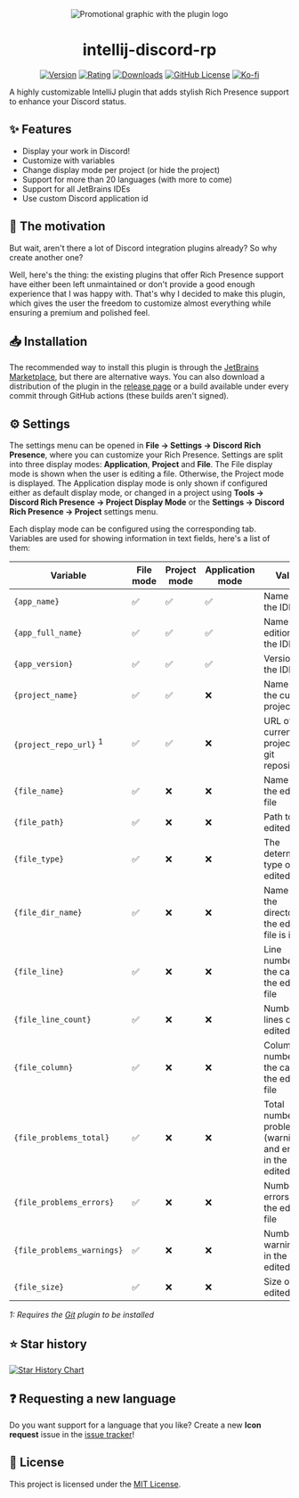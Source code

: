<div align="center">

<picture>
  <source media="(prefers-color-scheme: dark)" srcset="https://raw.githubusercontent.com/pandier/intellij-discord-rp/main/showcase/promotional_graphic_dark.png">
  <source media="(prefers-color-scheme: light)" srcset="https://raw.githubusercontent.com/pandier/intellij-discord-rp/main/showcase/promotional_graphic_light.png">
  <img alt="Promotional graphic with the plugin logo" src="https://raw.githubusercontent.com/pandier/intellij-discord-rp/main/showcase/promotional_graphic_light.png">
</picture>

# intellij-discord-rp

[![Version](https://img.shields.io/jetbrains/plugin/v/24027?style=flat-square)](https://plugins.jetbrains.com/plugin/24027-discord-rich-presence)
[![Rating](https://img.shields.io/jetbrains/plugin/r/rating/24027?style=flat-square)](https://plugins.jetbrains.com/plugin/24027-discord-rich-presence/reviews)
[![Downloads](https://img.shields.io/jetbrains/plugin/d/24027?style=flat-square)](https://plugins.jetbrains.com/plugin/24027-discord-rich-presence)
[![GitHub License](https://img.shields.io/github/license/pandier/intellij-discord-rp?style=flat-square)](https://github.com/re-ovo/discord-ij/blob/master/LICENSE)
[![Ko-fi](https://img.shields.io/badge/Ko--fi-%23d9534f?style=flat-square&logo=ko-fi&logoColor=white)](https://ko-fi.com/pandier)

</div>

A highly customizable IntelliJ plugin that adds stylish Rich Presence support to enhance your Discord status.

## ✨ Features

- Display your work in Discord!
- Customize with variables
- Change display mode per project (or hide the project)
- Support for more than 20 languages (with more to come)
- Support for all JetBrains IDEs
- Use custom Discord application id

## 💭 The motivation

But wait, aren't there a lot of Discord integration plugins already? So why create another one?

Well, here's the thing: the existing plugins that offer Rich Presence support have either been left unmaintained
or don't provide a good enough experience that I was happy with. That's why I decided to make this plugin,
which gives the user the freedom to customize almost everything while ensuring a premium and polished feel.

## 📥 Installation

The recommended way to install this plugin is through the [JetBrains Marketplace](https://plugins.jetbrains.com/plugin/24027-discord-rich-presence),
but there are alternative ways. You can also download a distribution of the plugin in the
[release page](https://github.com/pandier/intellij-discord-rp/releases) or a build
available under every commit through GitHub actions (these builds aren't signed).

## ⚙️ Settings

The settings menu can be opened in **File -> Settings -> Discord Rich Presence**, where you can customize your Rich Presence.
Settings are split into three display modes: **Application**, **Project** and **File**. The File display mode is shown
when the user is editing a file. Otherwise, the Project mode is displayed. The Application display mode is only shown
if configured either as default display mode, or changed in a project using **Tools -> Discord Rich Presence -> Project Display Mode**
or the **Settings -> Discord Rich Presence -> Project** settings menu.

Each display mode can be configured using the corresponding tab. Variables are used for showing information in text fields, here's a list of them:

| Variable                          | File mode | Project mode | Application mode | Value                                                             |
|-----------------------------------|-----------|--------------|------------------|-------------------------------------------------------------------|
| `{app_name}`                      | ✅         | ✅            | ✅                | Name of the IDE                                                   |
| `{app_full_name}`                 | ✅         | ✅            | ✅                | Name and edition of the IDE                                       |
| `{app_version}`                   | ✅         | ✅            | ✅                | Version of the IDE                                                |
| `{project_name}`                  | ✅         | ✅            | ❌                | Name of the current project                                       |
| `{project_repo_url}` <sup>1</sup> | ✅         | ✅            | ❌                | URL of the current project's git repository                       |
| `{file_name}`                     | ✅         | ❌            | ❌                | Name of the edited file                                           |
| `{file_path}`                     | ✅         | ❌            | ❌                | Path to the edited file                                           |
| `{file_type}`                     | ✅         | ❌            | ❌                | The determined type of the edited file                            |
| `{file_dir_name}`                 | ✅         | ❌            | ❌                | Name of the directory the edited file is in                       |
| `{file_line}`                     | ✅         | ❌            | ❌                | Line number of the caret in the edited file                       |
| `{file_line_count}`               | ✅         | ❌            | ❌                | Number of lines of the edited file                                |
| `{file_column}`                   | ✅         | ❌            | ❌                | Column number of the caret in the edited file                     |
| `{file_problems_total}`           | ✅         | ❌            | ❌                | Total number of problems (warnings and errors) in the edited file |
| `{file_problems_errors}`          | ✅         | ❌            | ❌                | Number of errors in the edited file                               |
| `{file_problems_warnings}`        | ✅         | ❌            | ❌                | Number of warnings in the edited file                             |
| `{file_size}`                     | ✅         | ❌            | ❌                | Size of the edited file                                           |

*1: Requires the [Git](https://plugins.jetbrains.com/plugin/13173-git) plugin to be installed*

## ⭐ Star history

<a href="https://star-history.com/#pandier/intellij-discord-rp&Date">
 <picture>
   <source media="(prefers-color-scheme: dark)" srcset="https://api.star-history.com/svg?repos=pandier/intellij-discord-rp&type=Date&theme=dark" />
   <source media="(prefers-color-scheme: light)" srcset="https://api.star-history.com/svg?repos=pandier/intellij-discord-rp&type=Date" />
   <img alt="Star History Chart" src="https://api.star-history.com/svg?repos=pandier/intellij-discord-rp&type=Date" />
 </picture>
</a>

## ❓ Requesting a new language

Do you want support for a language that you like?
Create a new **Icon request** issue in the [issue tracker](https://github.com/pandier/intellij-discord-rp/issues/new/choose)!

## 📜 License

This project is licensed under the [MIT License](https://github.com/pandier/intellij-discord-rp/blob/main/LICENSE).
